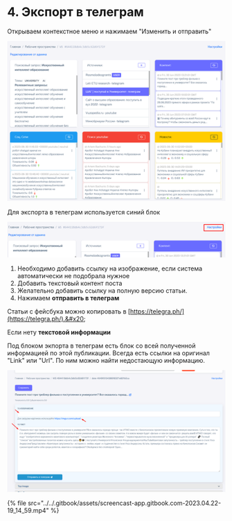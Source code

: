 # 4. Экспорт в телеграм

Открываем контекстное меню и нажимаем "Изменить и отправить"


![](<../../.gitbook/assets/image (1).png>)

Для экспорта в телеграм используется синий блок

![](<../../.gitbook/assets/image (7).png>)

1. Необходимо добавить ссылку на изображение, если система автоматически не подобрала нужное
2. Добавить текстовый контент поста
3. Желательно добавить ссылку на полную версию статьи.
4. Нажимаем **отправить в телеграм**



Статьи с фейсбука можно копировать в [https://telegra.ph/](https://telegra.ph/).&#x20;

Если нету **текстовой информации**

Под блоком экпорта в телеграм есть блок со всей полученной информацией по этой публикации. Всегда есть ссылки на оригинал "Link" или "Url". По ним можно найти недостающую информацию.

![](<../../.gitbook/assets/image (2).png>)

{% file src="../../.gitbook/assets/screencast-app.gitbook.com-2023.04.22-19_14_59.mp4" %}
